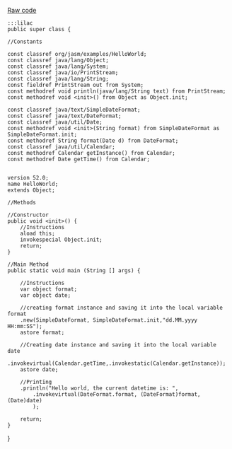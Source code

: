 [Raw code](codeexamples/helloworld_macros.jasm)
	
	:::lilac
	public super class {

    //Constants
   
  	const classref org/jasm/examples/HelloWorld;
  	const classref java/lang/Object;
  	const classref java/lang/System;
  	const classref java/io/PrintStream;
  	const classref java/lang/String;
 	const fieldref PrintStream out from System;
  	const methodref void println(java/lang/String text) from PrintStream;
  	const methodref void <init>() from Object as Object.init;
  
  	const classref java/text/SimpleDateFormat;
  	const classref java/text/DateFormat;
  	const classref java/util/Date;
  	const methodref void <init>(String format) from SimpleDateFormat as SimpleDateFormat.init;
  	const methodref String format(Date d) from DateFormat;
 	const classref java/util/Calendar;
  	const methodref Calendar getInstance() from Calendar;
  	const methodref Date getTime() from Calendar;
  
   
  	version 52.0;
  	name HelloWorld; 
 	extends Object; 
  
  	//Methods
    
  	//Constructor
  	public void <init>() {
    	//Instructions
    	aload this;
    	invokespecial Object.init;
    	return;
  	}
 
  	//Main Method
  	public static void main (String [] args) {
    
    	//Instructions
    	var object format;
    	var object date;
    
    	//creating format instance and saving it into the local variable format
    	.new(SimpleDateFormat, SimpleDateFormat.init,"dd.MM.yyyy HH:mm:SS");
    	astore format;
    
    	//Creating date instance and saving it into the local variable date
    	.invokevirtual(Calendar.getTime,.invokestatic(Calendar.getInstance));
    	astore date; 
   	
   		//Printing
    	.println("Hello world, the current datetime is: ", 
    		.invokevirtual(DateFormat.format, (DateFormat)format,(Date)date)
    		);
    
    	return;
  	}
}